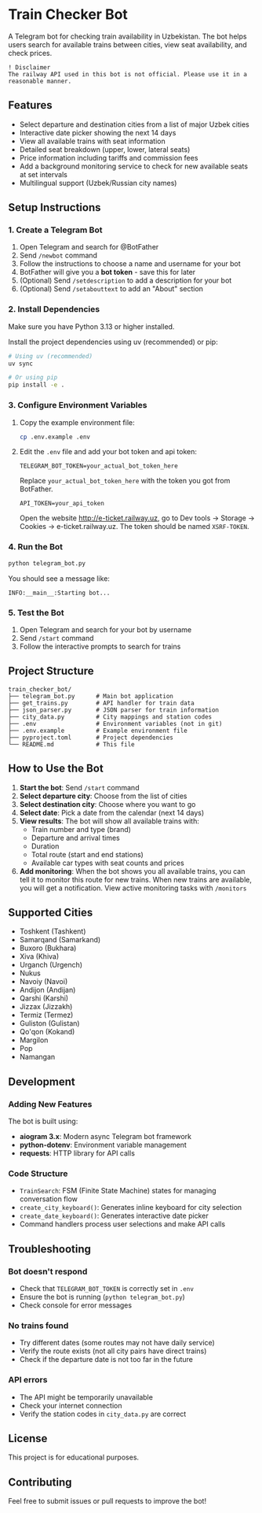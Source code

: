 # Train Checker Bot

A Telegram bot for checking train availability in Uzbekistan. The bot helps users search for available trains between cities, view seat availability, and check prices.

```
! Disclaimer
The railway API used in this bot is not official. Please use it in a reasonable manner. 
```
## Features

- Select departure and destination cities from a list of major Uzbek cities
- Interactive date picker showing the next 14 days
- View all available trains with seat information
- Detailed seat breakdown (upper, lower, lateral seats)
- Price information including tariffs and commission fees
- Add a background monitoring service to check for new available seats at set intervals
- Multilingual support (Uzbek/Russian city names)

## Setup Instructions

### 1. Create a Telegram Bot

1. Open Telegram and search for @BotFather
2. Send `/newbot` command
3. Follow the instructions to choose a name and username for your bot
4. BotFather will give you a **bot token** - save this for later
5. (Optional) Send `/setdescription` to add a description for your bot
6. (Optional) Send `/setabouttext` to add an "About" section

### 2. Install Dependencies

Make sure you have Python 3.13 or higher installed.

Install the project dependencies using uv (recommended) or pip:

```bash
# Using uv (recommended)
uv sync

# Or using pip
pip install -e .
```

### 3. Configure Environment Variables

1. Copy the example environment file:
   ```bash
   cp .env.example .env
   ```

2. Edit the `.env` file and add your bot token and api token:
   ```
   TELEGRAM_BOT_TOKEN=your_actual_bot_token_here
   ```

   Replace `your_actual_bot_token_here` with the token you got from BotFather.

   ```
   API_TOKEN=your_api_token
   ```

   Open the website http://e-ticket.railway.uz, go to Dev tools -> Storage -> Cookies -> e-ticket.railway.uz. 
   The token should be named `XSRF-TOKEN`.

### 4. Run the Bot

```bash
python telegram_bot.py
```

You should see a message like:
```
INFO:__main__:Starting bot...
```

### 5. Test the Bot

1. Open Telegram and search for your bot by username
2. Send `/start` command
3. Follow the interactive prompts to search for trains

## Project Structure

```
train_checker_bot/
├── telegram_bot.py      # Main bot application
├── get_trains.py        # API handler for train data
├── json_parser.py       # JSON parser for train information
├── city_data.py         # City mappings and station codes
├── .env                 # Environment variables (not in git)
├── .env.example         # Example environment file
├── pyproject.toml       # Project dependencies
└── README.md            # This file
```

## How to Use the Bot

1. **Start the bot**: Send `/start` command
2. **Select departure city**: Choose from the list of cities
3. **Select destination city**: Choose where you want to go
4. **Select date**: Pick a date from the calendar (next 14 days)
5. **View results**: The bot will show all available trains with:
   - Train number and type (brand)
   - Departure and arrival times
   - Duration
   - Total route (start and end stations)
   - Available car types with seat counts and prices
6. **Add monitoring**: When the bot shows you all available trains, you can tell it to monitor this route for new trains. When new trains are available, you will get a notification. View active monitoring tasks with `/monitors`

## Supported Cities

- Toshkent (Tashkent)
- Samarqand (Samarkand)
- Buxoro (Bukhara)
- Xiva (Khiva)
- Urganch (Urgench)
- Nukus
- Navoiy (Navoi)
- Andijon (Andijan)
- Qarshi (Karshi)
- Jizzax (Jizzakh)
- Termiz (Termez)
- Guliston (Gulistan)
- Qo'qon (Kokand)
- Margilon
- Pop
- Namangan

## Development

### Adding New Features

The bot is built using:
- **aiogram 3.x**: Modern async Telegram bot framework
- **python-dotenv**: Environment variable management
- **requests**: HTTP library for API calls

### Code Structure

- `TrainSearch`: FSM (Finite State Machine) states for managing conversation flow
- `create_city_keyboard()`: Generates inline keyboard for city selection
- `create_date_keyboard()`: Generates interactive date picker
- Command handlers process user selections and make API calls

## Troubleshooting

### Bot doesn't respond
- Check that `TELEGRAM_BOT_TOKEN` is correctly set in `.env`
- Ensure the bot is running (`python telegram_bot.py`)
- Check console for error messages

### No trains found
- Try different dates (some routes may not have daily service)
- Verify the route exists (not all city pairs have direct trains)
- Check if the departure date is not too far in the future

### API errors
- The API might be temporarily unavailable
- Check your internet connection
- Verify the station codes in `city_data.py` are correct

## License

This project is for educational purposes.

## Contributing

Feel free to submit issues or pull requests to improve the bot!
